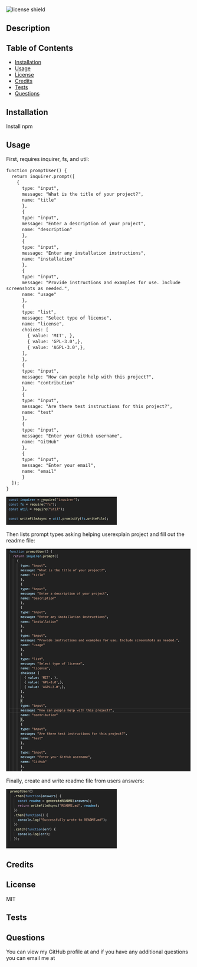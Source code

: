 # 

![license shield](https://img.shields.io/badge/License-MIT-green.svg)

## Description


## Table of Contents
* [Installation](#installation)
* [Usage](#usage)
* [License](#license)
* [Credits](#credits)
* [Tests](#tests)
* [Questions](#questions)

## Installation

Install npm

## Usage
First, requires inquirer, fs, and util:

```
function promptUser() {
  return inquirer.prompt([
    {
      type: "input",
      message: "What is the title of your project?",
      name: "title"
      },
      {
      type: "input",
      message: "Enter a description of your project",
      name: "description"
      },
      {
      type: "input",
      message: "Enter any installation instructions",
      name: "installation"
      },
      {
      type: "input",
      message: "Provide instructions and examples for use. Include screenshots as needed.",
      name: "usage"
      },
      {
      type: "list",
      message: "Select type of license",
      name: "license",
      choices: [ 
        { value: 'MIT', },
        { value: 'GPL-3.0',},
        { value: 'AGPL-3.0',},
      ],
      },
      {
      type: "input",
      message: "How can people help with this project?",
      name: "contribution"  
      },
      {
      type: "input",
      message: "Are there test instructions for this project?",
      name: "test"  
      },
      {
      type: "input",
      message: "Enter your GitHub username",
      name: "GitHub"  
      },
      {
      type: "input",
      message: "Enter your email",
      name: "email"  
      } 
  ]);
}
```

<img src="https://raw.githubusercontent.com/mdgragg/README-generator/master/images/ScreenShot1.png" width="300" />

Then lists prompt types asking helping userexplain project and fill out the readme file:

<img src="https://raw.githubusercontent.com/mdgragg/README-generator/master/images/ScreenShot2.png" width="500" />

Finally,  create and write readme file from users answers:

<img src="https://raw.githubusercontent.com/mdgragg/README-generator/master/images/ScreenShot3.png" width="300" />


## Credits


## License
MIT

## Tests


## Questions
You can view my GitHub profile at [](https://github.com/) and if you have any additional questions you can email me at 
